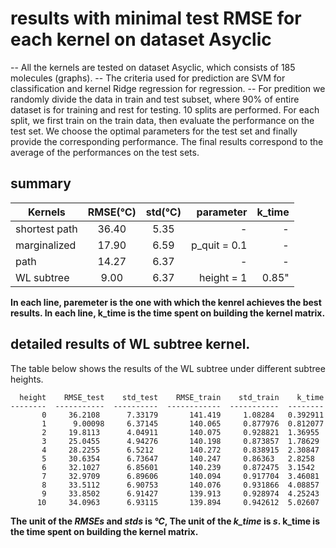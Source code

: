 # results with minimal test RMSE for each kernel on dataset Asyclic
-- All the kernels are tested on dataset Asyclic, which consists of 185 molecules (graphs). 
-- The criteria used for prediction are SVM for classification and kernel Ridge regression for regression.
-- For predition we randomly divide the data in train and test subset, where 90% of entire dataset is for training and rest for testing. 10 splits are performed. For each split, we first train on the train data, then evaluate the performance on the test set. We choose the optimal parameters for the test set and finally provide the corresponding performance. The final results correspond to the average of the performances on the test sets. 

## summary

| Kernels       | RMSE(℃)  | std(℃)  | parameter    | k_time |
|---------------|:---------:|:--------:|-------------:|-------:|
| shortest path | 36.40     | 5.35     | -            | -      |
| marginalized  | 17.90     | 6.59     | p_quit = 0.1 | -      |
| path          | 14.27     | 6.37     | -            | -      |
| WL subtree    | 9.00      | 6.37     | height = 1   | 0.85"  |

**In each line, paremeter is the one with which the kenrel achieves the best results.
In each line, k_time is the time spent on building the kernel matrix.**

## detailed results of WL subtree kernel.
The table below shows the results of the WL subtree under different subtree heights.
```
  height    RMSE_test    std_test    RMSE_train    std_train    k_time
--------  -----------  ----------  ------------  -----------  --------
       0     36.2108      7.33179       141.419     1.08284   0.392911
       1      9.00098     6.37145       140.065     0.877976  0.812077
       2     19.8113      4.04911       140.075     0.928821  1.36955
       3     25.0455      4.94276       140.198     0.873857  1.78629
       4     28.2255      6.5212        140.272     0.838915  2.30847
       5     30.6354      6.73647       140.247     0.86363   2.8258
       6     32.1027      6.85601       140.239     0.872475  3.1542
       7     32.9709      6.89606       140.094     0.917704  3.46081
       8     33.5112      6.90753       140.076     0.931866  4.08857
       9     33.8502      6.91427       139.913     0.928974  4.25243
      10     34.0963      6.93115       139.894     0.942612  5.02607
```
**The unit of the *RMSEs* and *stds* is *℃*, The unit of the *k_time* is *s*.
k_time is the time spent on building the kernel matrix.**
